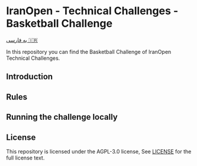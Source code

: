 # IranOpen - Technical Challenges - Basketball Challenge
[به فارسی 🇮🇷](README.fa.md)

In this repository you can find the Basketball Challenge of IranOpen Technical Challenges.

## Introduction

## Rules

## Running the challenge locally

## License
This repository is licensed under the AGPL-3.0 license, See [LICENSE](LICENSE) for the full license text.
